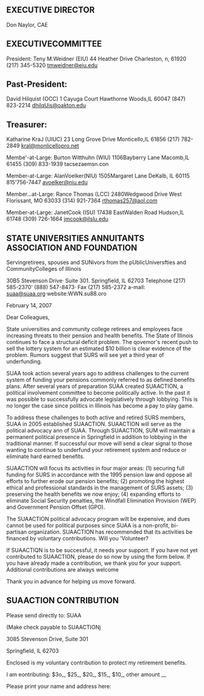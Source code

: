 <!-- image -->

## EXECUTIVE DIRECTOR

Don Naylor, CAE

## EXECUTIVECOMMITTEE

President: Teny M.Weidner (EIU) 44 Heather Drive Charleston, n, 61920 (217) 345-5320 tmweidner@eiu.edu

## Past-President:

David Hilquist (OCC) 1 Cayuga Court Hawthorne Woods,IL 60047 (847) 823-2214 dhilqUis@oakton.edu

## Treasurer:

Katharine KraJ (UIUC) 23 Long Grove Drive Monticello,IL 61856 (217) 782-2849 kral@monlicellopro.net

Membe'-at-Large: Burton Witthuhn (WIU) 1106Bayberry Lane Macomb,IL 61455 (309) 833-1939 tacsezaemsn.con

Member-at-Large: AlanVoelker(NIU) 1505Margaret Lane DeKalb, IL 60115 815'756-7447 avoelker@niu.edu

Member...at-Large: Rance Thomas (LCC) 2480Wedgwood Drive West Florissant, MO 63033 (314) 921-7364 rthomas257@aol.com

Member-at-Large: JanetCook (ISU) 17438 EastWalden Road Hudson,IL 61748 (309) 726-1664 jmcook@ilslu.edu

## STATE UNIVERSITIES ANNUITANTS ASSOCIATION AND FOUNDATION

Servingretirees, spouses and SUNivors from the pUblicUniversfties and CommunityColleges of Illinois

30B5 Stevenson Drive· Suite 301. Springfield, IL 62703 Telephone (217) 585-2370' (888) 547-8473· Fax (217) 585-2372 a-mail: suaa@suaa.org·website:WWN.su88.oro

February 14, 2007

Dear Colleagues,

State universities and community college retirees and employees face increasing threats to their pension and health benefits. The State of Illinois continues to face a structural deficit problem. The qovemor's recent push to sell the lottery system for an estimated $10 billion is clear evidence of the problem. Rumors suggest that SURS will see yet a third year of underfunding.

SUAA took action several years ago to address challenges to the current system of funding your pensions commonly referred to as defined benefits plans. After several years of preparation SUAA created SUAACTION, a political involvement committee to become politically active. In the past it was possible to successfully advocate legislatively through lobbying. This is no longer the case since politics in Illinois has become a pay to play game.

To address these challenges to both active and retired SURS members, SUAA in 2005 established SUAACTION. SUAACTION will serve as the political advocacy ann of SUAA. Through SUAACTION, SUM will maintain a permanent political presence in Springfield in addition to lobbying in the traditional manner. If successful our move will send a clear signal to those wanting to continue to underfund your retirement system and reduce or eliminate hard earned benefits.

SUAACTION will focus its activities in four major areas: (1) securing full funding for SURS in accordance with the 1995 pension law and oppose all efforts to further erode our pension benefits; (2) promoting the highest ethical and professional standards in the management of SURS assets; (3) preserving the health benefits we now enjoy; (4) expanding efforts to eliminate Social Security penalties, the Windfall Elimination Provision (WEP) and Government Pension Offset (GPO).

The SUAACTION political advocacy program wilt be expensive, and dues cannot be used for political purposes since SUAA is a non-profit, bi-partisan organization. SUAACTION has recommended that its activities be financed by voluntary contributions. Will you 'Volunteer?

If SUAACTIQN is to be successful, it needs your support. If you have not yet contributed to SUAACTION, please do so now by using the form below. If you have already made a contribution, we thank you for your support. Additional contributions are always welcome

Thank you in advance for helping us move forward.

## SUAACTION CONTRIBUTION

Please send directly to: SUAA

(Make check payable to SUAACTIONj

3085 Stevenson Drive, Suite 301

Springfield, lL 62703

Enclosed is my voluntary contribution to protect my retirement benefits.

I am eontributing: $3o\_, $25\_, $20\_, $15\_, $10\_, other amount \_\_

Please print your name and address here: